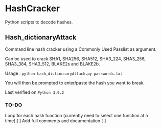 # HashCracker

Python scripts to decode hashes.

## Hash_dictionaryAttack

Command line hash cracker using a Commonly Used Passlist as argument. 

Can be used to crack SHA1, SHA256, SHA512, SHA3_224, SHA3_256, SHA3_384, SHA3_512, BLAKE2s and BLAKE2b.

Usage : `python hash_dictionnaryAttack.py passwords.txt`

You will then be prompted to enter/paste the hash you want to break.

Last verified on `Python 3.9.2`

### TO-DO

  Loop for each hash function (currently need to select one function at a time) [ ]
  Add full comments and documentation [ ]
